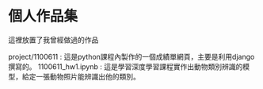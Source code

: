# 個人作品集
這裡放置了我曾經做過的作品

project/1100611 : 這是python課程內製作的一個成績單網頁，主要是利用django撰寫的。
1100611_hw1.ipynb : 這是學習深度學習課程實作出動物類別辨識的模型，給定一張動物照片能辨識出他的類別。

